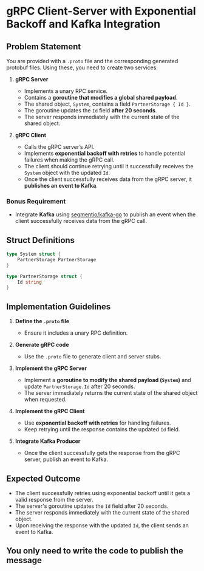 # gRPC Client-Server with Exponential Backoff and Kafka Integration

## Problem Statement

You are provided with a `.proto` file and the corresponding generated protobuf files. Using these, you need to create two services:

1. **gRPC Server**
    - Implements a unary RPC service.
    - Contains a **goroutine that modifies a global shared payload**.
    - The shared object, `System`, contains a field `PartnerStorage { Id }`.
    - The goroutine updates the `Id` field **after 20 seconds**.
    - The server responds immediately with the current state of the shared object.

2. **gRPC Client**
    - Calls the gRPC server’s API.
    - Implements **exponential backoff with retries** to handle potential failures when making the gRPC call.
    - The client should continue retrying until it successfully receives the `System` object with the updated `Id`.
    - Once the client successfully receives data from the gRPC server, it **publishes an event to Kafka**.

### Bonus Requirement
- Integrate **Kafka** using [segmentio/kafka-go](https://github.com/segmentio/kafka-go) to publish an event when the client successfully receives data from the gRPC call.

## Struct Definitions
```go
type System struct {
    PartnerStorage PartnerStorage
}

type PartnerStorage struct {
    Id string
}
```

## Implementation Guidelines
1. **Define the `.proto` file**
    - Ensure it includes a unary RPC definition.

2. **Generate gRPC code**
    - Use the `.proto` file to generate client and server stubs.

3. **Implement the gRPC Server**
    - Implement a **goroutine to modify the shared payload (`System`)** and update `PartnerStorage.Id` after 20 seconds.
    - The server immediately returns the current state of the shared object when requested.

4. **Implement the gRPC Client**
    - Use **exponential backoff with retries** for handling failures.
    - Keep retrying until the response contains the updated `Id` field.

5. **Integrate Kafka Producer**
    - Once the client successfully gets the response from the gRPC server, publish an event to Kafka.

## Expected Outcome
- The client successfully retries using exponential backoff until it gets a valid response from the server.
- The server's goroutine updates the `Id` field after 20 seconds.
- The server responds immediately with the current state of the shared object.
- Upon receiving the response with the updated `Id`, the client sends an event to Kafka.

## You only need to write the code to publish the message
